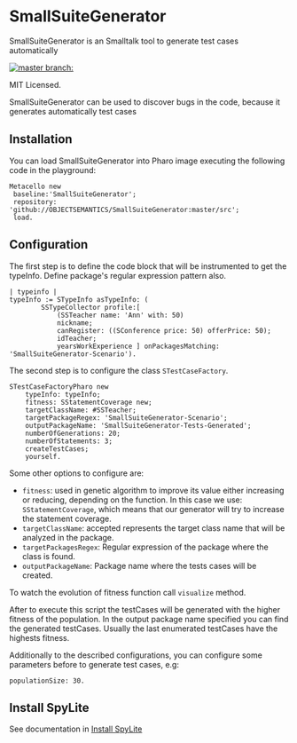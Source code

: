 # SmallSuiteGenerator 

SmallSuiteGenerator is an Smalltalk tool to generate test cases automatically

[![master branch:](https://travis-ci.org/OBJECTSEMANTICS/SmallSuiteGenerator.svg?branch=master)](https://travis-ci.org/OBJECTSEMANTICS/SmallSuiteGenerator/branches)

MIT Licensed.

SmallSuiteGenerator can be used to discover bugs in the code, because it generates automatically test cases

## Installation 
You can load SmallSuiteGenerator into Pharo image executing the following code in the playground:

```Smalltalk
Metacello new
 baseline:'SmallSuiteGenerator';
 repository: 'github://OBJECTSEMANTICS/SmallSuiteGenerator:master/src';
 load.
```

## Configuration

The first step is to define the code block that will be instrumented to get the typeInfo. Define package's regular expression pattern also.

``` Smalltalk
| typeinfo |
typeInfo := STypeInfo asTypeInfo: (
		SSTypeCollector profile:[ 
			(SSTeacher name: 'Ann' with: 50)
			nickname;
			canRegister: ((SConference price: 50) offerPrice: 50);
			idTeacher;
			yearsWorkExperience ] onPackagesMatching: 'SmallSuiteGenerator-Scenario').
```

The second step is to configure the class `STestCaseFactory`.

``` Smalltalk
STestCaseFactoryPharo new
    typeInfo: typeInfo;
    fitness: SStatementCoverage new;
    targetClassName: #SSTeacher;
    targetPackageRegex: 'SmallSuiteGenerator-Scenario';
    outputPackageName: 'SmallSuiteGenerator-Tests-Generated';
    numberOfGenerations: 20;
    numberOfStatements: 3;
    createTestCases;
    yourself.
```
				
Some other options to configure are:

* `fitness`: used in genetic algorithm to improve its value either increasing or reducing, depending on the function. In this case we use: `SStatementCoverage`, which means that our generator will try to increase the statement coverage.
* `targetClassName`: accepted represents the target class name that will be analyzed in the package.
* `targetPackagesRegex`: Regular expression of the package where the class is found.
* `outputPackageName`: Package name where the tests cases will be created.

To watch the evolution of fitness function call `visualize` method.

After to execute this script the testCases will be generated with the higher fitness of the population. In the output package name specified you can find the generated testCases. Usually the last enumerated testCases have the highests fitness.

Additionally to the described configurations, you can configure some parameters before to generate test cases, e.g:

```Smalltalk 
populationSize: 30.
```

## Install SpyLite

See documentation in [Install SpyLite](Parcels8.3/INSTALL_SPYLITE.md)
